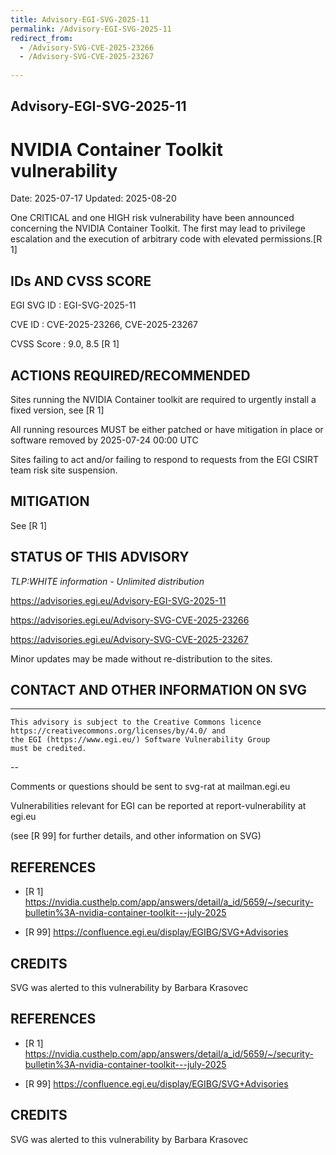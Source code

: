 ```yaml
---
title: Advisory-EGI-SVG-2025-11
permalink: /Advisory-EGI-SVG-2025-11
redirect_from:
  - /Advisory-SVG-CVE-2025-23266 
  - /Advisory-SVG-CVE-2025-23267
  
---
```


## Advisory-EGI-SVG-2025-11

# NVIDIA Container Toolkit vulnerability
  
Date:        2025-07-17
Updated:     2025-08-20

One CRITICAL and one HIGH risk vulnerability have been announced concerning
the NVIDIA Container Toolkit. The first may lead to privilege escalation and
the execution of arbitrary code with elevated permissions.[R 1] 


## IDs AND CVSS SCORE    

EGI SVG ID : EGI-SVG-2025-11
    
CVE ID     : CVE-2025-23266, CVE-2025-23267

CVSS Score : 9.0, 8.5 [R 1]
     

## ACTIONS REQUIRED/RECOMMENDED

Sites running the NVIDIA Container toolkit are required to urgently 
install a fixed version, see [R 1]

All running resources MUST be either patched or have mitigation
in place or software removed by 2025-07-24  00:00 UTC 

Sites failing to act and/or failing to respond to requests from the 
EGI CSIRT team risk site suspension. 

## MITIGATION

See [R 1]


## STATUS OF THIS ADVISORY
    
                    
_TLP:WHITE information - Unlimited distribution_ 
 
 https://advisories.egi.eu/Advisory-EGI-SVG-2025-11 

 https://advisories.egi.eu/Advisory-SVG-CVE-2025-23266
 
 https://advisories.egi.eu/Advisory-SVG-CVE-2025-23267
 
Minor updates may be made without re-distribution to the sites.


## CONTACT AND OTHER INFORMATION ON SVG

-----------------------------
    This advisory is subject to the Creative Commons licence 
    https://creativecommons.org/licenses/by/4.0/ and
    the EGI (https://www.egi.eu/) Software Vulnerability Group 
    must be credited.
--
    
Comments or questions should be sent to
	svg-rat at mailman.egi.eu

Vulnerabilities relevant for EGI can be reported at
	report-vulnerability at egi.eu
    
(see [R 99] for further details, and other information on SVG)
    

## REFERENCES

- [R 1] <https://nvidia.custhelp.com/app/answers/detail/a_id/5659/~/security-bulletin%3A-nvidia-container-toolkit---july-2025>
     

- [R 99] <https://confluence.egi.eu/display/EGIBG/SVG+Advisories>

## CREDITS

SVG was alerted to this vulnerability by Barbara Krasovec 


## REFERENCES

- [R 1] <https://nvidia.custhelp.com/app/answers/detail/a_id/5659/~/security-bulletin%3A-nvidia-container-toolkit---july-2025>
     
- [R 99] <https://confluence.egi.eu/display/EGIBG/SVG+Advisories>

## CREDITS

SVG was alerted to this vulnerability by Barbara Krasovec 
